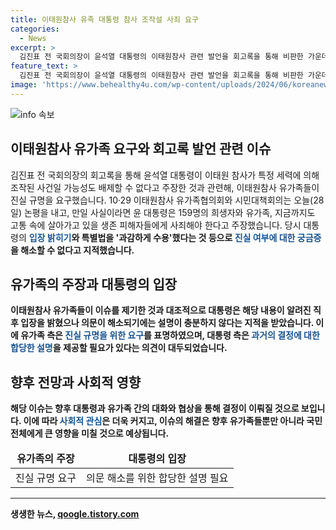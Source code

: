 ```yaml
---
title: 이태원참사 유족 대통령 참사 조작설 사죄 요구
categories:
  - News
excerpt: >
  김진표 전 국회의장이 윤석열 대통령의 이태원참사 관련 발언을 회고록을 통해 비판한 가운데, 이태원참사 유가족들이 진실 규명을 요구했습니다. 유가족협의회와 시민대책회의는 윤 대통령이 사죄해야 한다고 주장하며, 대통령의 설명이 부족하다고 지적했습니다. 이에 대한 궁금증이 제기되고 있습니다.
feature_text: >
  김진표 전 국회의장이 윤석열 대통령의 이태원참사 관련 발언을 회고록을 통해 비판한 가운데, 이태원참사 유가족들이 진실 규명을 요구했습니다. 유가족협의회와 시민대책회의는 윤 대통령이 사죄해야 한다고 주장하며, 대통령의 설명이 부족하다고 지적했습니다. 이에 대한 궁금증이 제기되고 있습니다.
image: 'https://www.behealthy4u.com/wp-content/uploads/2024/06/koreanews.jpg'
---
```


<p><img src="https://www.behealthy4u.com/wp-content/uploads/2024/06/koreanews.jpg" alt="info 속보" /></p>

<h2 data-ke-size="size26">이태원참사 유가족 요구와 회고록 발언 관련 이슈</h2>

<p data-ke-size="size16">김진표 전 국회의장의 회고록을 통해 윤석열 대통령이 이태원 참사가 특정 세력에 의해 조작된 사건일 가능성도 배제할 수 없다고 주장한 것과 관련해, 이태원참사 유가족들이 진실 규명을 요구했습니다. 10·29 이태원참사 유가족협의회와 시민대책회의는 오늘(28일) 논평을 내고, 만일 사실이라면 윤 대통령은 159명의 희생자와 유가족, 지금까지도 고통 속에 살아가고 있을 생존 피해자들에게 사죄해야 한다고 주장했습니다. 당시 대통령의 <b><span style="color: #1a5490;">입장 밝히기</span><b>와 특별법을 '과감하게 수용'했다는 것 등으로 <b><span style="color: #1a5490;">진실 여부에 대한 궁금증</span><b>을 해소할 수 없다고 지적했습니다.</p>

<h2 data-ke-size="size26">유가족의 주장과 대통령의 입장</h2>

<p data-ke-size="size16">이태원참사 유가족들이 이슈를 제기한 것과 대조적으로 대통령은 해당 내용이 알려진 직후 입장을 밝혔으나 의문이 해소되기에는 설명이 충분하지 않다는 지적을 받았습니다. 이에 유가족 측은 <b><span style="color: #1a5490;">진실 규명을 위한 요구</span><b>를 표명하였으며, 대통령 측은 <b><span style="color: #1a5490;">과거의 결정에 대한 합당한 설명</span><b>을 제공할 필요가 있다는 의견이 대두되었습니다.</p>

<h2 data-ke-size="size26">향후 전망과 사회적 영향</h2>

<p data-ke-size="size16">해당 이슈는 향후 대통령과 유가족 간의 대화와 협상을 통해 결정이 이뤄질 것으로 보입니다. 이에 따라 <b><span style="color: #1a5490;">사회적 관심</span><b>은 더욱 커지고, 이슈의 해결은 향후 유가족들뿐만 아니라 국민 전체에게 큰 영향을 미칠 것으로 예상됩니다.</p>

<table>
<thead>
<tr>
<td style="text-align: center; height: 17px;"><b>유가족의 주장</b></td>
<td style="text-align: center; height: 17px;"><b>대통령의 입장</b></td>
</tr>
</thead>
<tbody>
<tr>
<td style="text-align: center; height: 17px;">진실 규명 요구</td>
<td style="text-align: center; height: 17px;">의문 해소를 위한 합당한 설명 필요</td>
</tr>
</tbody>
</table>

<hr>
생생한 뉴스, <a href="https://qoogle.tistory.com" rel="dofollow">qoogle.tistory.com</a>


